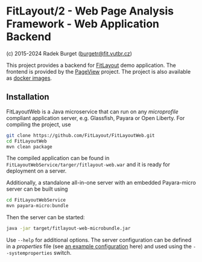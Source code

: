 # FitLayout/2 - Web Page Analysis Framework - Web Application Backend
(c) 2015-2024 Radek Burget (burgetr@fit.vutbr.cz)

This project provides a backend for [FitLayout](https://github.com/FitLayout/FitLayout) demo application. The frontend is provided by the [PageView](https://github.com/FitLayout/PageView) project. The project is also available as [docker images](https://github.com/FitLayout/docker-images). 

## Installation

FitLayoutWeb is a Java microservice that can run on any *microprofile* compliant application server, e.g. Glassfish, Payara or Open Liberty. For compiling the project, use

```bash
git clone https://github.com/FitLayout/FitLayoutWeb.git
cd FitLayoutWeb
mvn clean package
```

The compiled application can be found in `FitLayoutWebService/targer/fitlayout-web.war` and it is ready for deployment on a server.

Additionally, a standalone all-in-one server with an embedded Payara-micro server can be built using

```bash
cd FitLayoutWebService
mvn payara-micro:bundle
```

Then the server can be started:

```bash
java -jar target/fitlayout-web-microbundle.jar
```

Use ``--help`` for additional options. The server configuration can be defined in a *properties* file (see [an example configuration](https://github.com/FitLayout/FitLayoutWeb/blob/main/FitLayoutWebService/src/main/resources/META-INF/microprofile-config-single.properties) here) and used using the `--systemproperties` switch.
